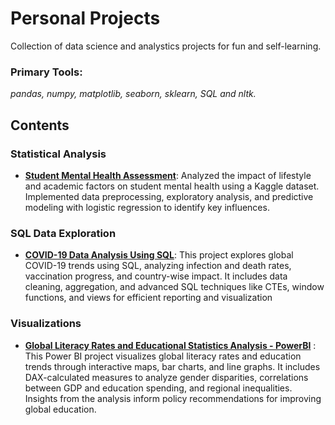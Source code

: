 # Personal Projects

Collection of data science and analystics projects for fun and self-learning.

### **Primary Tools:**  
_pandas, numpy, matplotlib, seaborn, sklearn, SQL and nltk._

## **Contents**

### Statistical Analysis
- [**Student Mental Health Assessment**](https://github.com/glennybarnes/personal_projects/blob/main/Student%20Mental%20Health%20Assessments.ipynb): Analyzed the impact of lifestyle and academic factors on student mental health using a Kaggle dataset. Implemented data preprocessing, exploratory analysis, and predictive modeling with logistic regression to identify key influences.


### SQL Data Exploration
- [**COVID-19 Data Analysis Using SQL**](https://github.com/glennybarnes/personal_projects/blob/main/COVID%20Portfolio%20Project%20actual%20scripts.sql): This project explores global COVID-19 trends using SQL, analyzing infection and death rates, vaccination progress, and country-wise impact. It includes data cleaning, aggregation, and advanced SQL techniques like CTEs, window functions, and views for efficient reporting and visualization

### Visualizations

- [**Global Literacy Rates and Educational Statistics Analysis - PowerBI**](https://app.powerbi.com/links/4X6uPSLwX4?ctid=5c98fb47-d3b9-4649-9d94-f88cbdd9729c&pbi_source=linkShare) : This Power BI project visualizes global literacy rates and education trends through interactive maps, bar charts, and line graphs. It includes DAX-calculated measures to analyze gender disparities, correlations between GDP and education spending, and regional inequalities. Insights from the analysis inform policy recommendations for improving global education.


